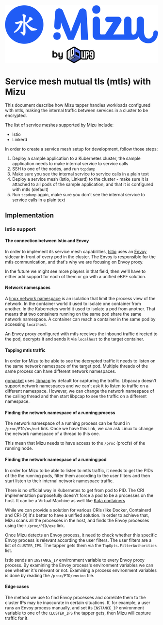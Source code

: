 ![Mizu: The API Traffic Viewer for Kubernetes](../assets/mizu-logo.svg)

# Service mesh mutual tls (mtls) with Mizu

This document describe how Mizu tapper handles workloads configured with mtls, making the internal traffic between services in a cluster to be encrypted.

The list of service meshes supported by Mizu include:

- Istio
- Linkerd

In order to create a service mesh setup for development, follow those steps:

1. Deploy a sample application to a Kubernetes cluster, the sample application needs to make internal service to service calls
2. SSH to one of the nodes, and run `tcpdump`
3. Make sure you see the internal service to service calls in a plain text
4. Deploy a service mesh (Istio, Linkerd) to the cluster - make sure it is attached to all pods of the sample application, and that it is configured with mtls (default)
5. Run `tcpdump` again, make sure you don't see the internal service to service calls in a plain text

## Implementation

### Istio support

#### The connection between Istio and Envoy

In order to implement its service mesh capabilities, [Istio](https://istio.io) uses an [Envoy](https://www.envoyproxy.io) sidecar in front of every pod in the cluster. The Envoy is responsible for the mtls communication, and that's why we are focusing on Envoy proxy.

In the future we might see more players in that field, then we'll have to either add support for each of them or go with a unified eBPF solution.

#### Network namespaces

A [linux network namespace](https://man7.org/linux/man-pages/man7/network_namespaces.7.html) is an isolation that limit the process view of the network. In the container world it used to isolate one container from another. In the Kubernetes world it used to isolate a pod from another. That means that two containers running on the same pod share the same network namespace. A container can reach a container in the same pod by accessing `localhost`.

An Envoy proxy configured with mtls receives the inbound traffic directed to the pod, decrypts it and sends it via `localhost` to the target container.

#### Tapping mtls traffic

In order for Mizu to be able to see the decrypted traffic it needs to listen on the same network namespace of the target pod. Multiple threads of the same process can have different network namespaces.

[gopacket](https://github.com/google/gopacket) uses [libpacp](https://github.com/the-tcpdump-group/libpcap) by default for capturing the traffic. Libpacap doesn't support network namespaces and we can't ask it to listen to traffic on a different namespace. However, we can change the network namespace of the calling thread and then start libpcap to see the traffic on a different namespace.

#### Finding the network namespace of a running process

The network namespace of a running process can be found in `/proc/PID/ns/net` link. Once we have this link, we can ask Linux to change the network namespace of a thread to this one.

This mean that Mizu needs to have access to the `/proc` (procfs) of the running node.

#### Finding the network namespace of a running pod

In order for Mizu to be able to listen to mtls traffic, it needs to get the PIDs of the the running pods, filter them according to the user filters and then start listen to their internal network namespace traffic.

There is no official way in Kubernetes to get from pod to PID. The CRI implementation purposefully doesn't force a pod to be a processes on the host. It can be a Virtual Machine as well like [Kata containers](https://katacontainers.io)

While we can provide a solution for various CRIs (like Docker, Containerd and CRI-O) it's better to have a unified solution. In order to achieve that, Mizu scans all the processes in the host, and finds the Envoy processes using their `/proc/PID/exe` link.

Once Mizu detects an Envoy process, it need to check whether this specific Envoy process is relevant according the user filters. The user filters are a list of `CLUSTER_IPS`. The tapper gets them via the `TapOpts.FilterAuthorities` list.

Istio sends an `INSTANCE_IP` environment variable to every Envoy proxy process. By examining the Envoy process's environment variables we can see whether it's relevant or not. Examining a process environment variables is done by reading the `/proc/PID/envion` file.

#### Edge cases

The method we use to find Envoy processes and correlate them to the cluster IPs may be inaccurate in certain situations. If, for example, a user runs an Envoy process manually, and set its `INSTANCE_IP` environment variable to one of the `CLUSTER_IPS` the tapper gets, then Mizu will capture traffic for it.
